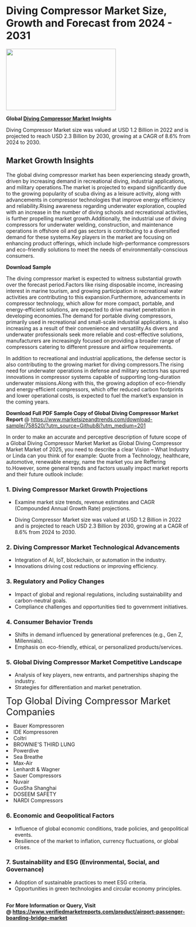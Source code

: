 <H1>Diving Compressor Market Size, Growth and Forecast from 2024 - 2031</H1><img class="aligncenter size-medium wp-image-584254" src="https://thirdeyenews.in/wp-content/uploads/2024/09/Global-Market-Research-300x168.jpeg" alt="" width="300" height="168" /><p><strong>Global&nbsp;<a href="https://www.marketsizeandtrends.com/download-sample/758520/?utm_source=Github8j?utm_medium=201">Diving Compressor Market</a> Insights</strong></p><p>Diving Compressor Market size was valued at USD 1.2 Billion in 2022 and is projected to reach USD 2.3 Billion by 2030, growing at a CAGR of 8.6% from 2024 to 2030.</p><p><h2>Market Growth Insights</h2> <p>The global diving compressor market has been experiencing steady growth, driven by increasing demand in recreational diving, industrial applications, and military operations.The market is projected to expand significantly due to the growing popularity of scuba diving as a leisure activity, along with advancements in compressor technologies that improve energy efficiency and reliability.Rising awareness regarding underwater exploration, coupled with an increase in the number of diving schools and recreational activities, is further propelling market growth.Additionally, the industrial use of diving compressors for underwater welding, construction, and maintenance operations in offshore oil and gas sectors is contributing to a diversified demand for these systems.Key players in the market are focusing on enhancing product offerings, which include high-performance compressors and eco-friendly solutions to meet the needs of environmentally-conscious consumers.</p> <p><strong>Download Sample</strong></p> <p>The diving compressor market is expected to witness substantial growth over the forecast period.Factors like rising disposable income, increasing interest in marine tourism, and growing participation in recreational water activities are contributing to this expansion.Furthermore, advancements in compressor technology, which allow for more compact, portable, and energy-efficient solutions, are expected to drive market penetration in developing economies.The demand for portable diving compressors, primarily used in recreational and small-scale industrial applications, is also increasing as a result of their convenience and versatility.As divers and underwater professionals seek more reliable and cost-effective solutions, manufacturers are increasingly focused on providing a broader range of compressors catering to different pressure and airflow requirements.</p> <p>In addition to recreational and industrial applications, the defense sector is also contributing to the growing market for diving compressors.The rising need for underwater operations in defense and military sectors has spurred innovations in compressor systems capable of supporting long-duration underwater missions.Along with this, the growing adoption of eco-friendly and energy-efficient compressors, which offer reduced carbon footprints and lower operational costs, is expected to fuel the market’s expansion in the coming years.</p> <p><span class=""><strong>Download Full PDF Sample Copy of Global Diving Compressor Market Report</strong> @ <a href="https://www.marketsizeandtrends.com/download-sample/758520/?utm_source=Github8j?utm_medium=201" target="_blank">https://www.marketsizeandtrends.com/download-sample/758520/?utm_source=Github8j?utm_medium=201</a></span></p><p>In order to make an accurate and perceptive description of future scope of a Global&nbsp;Diving Compressor Market Market as Global&nbsp;Diving Compressor Market Market of 2025, you need to describe a clear Vision &ndash; What Industry or Linda can you think of for example: Quote from a Technology, healthcare, automotive, renewable energy, name the market you are Reffering to.However, some general trends and factors usually impact market reports and their future outlook include:</p><h3>1.&nbsp;<strong>Diving Compressor Market Growth Projections</strong></h3><ul><li>Examine market size trends, revenue estimates and CAGR (Compounded Annual Growth Rate) projections.</li><li><p>Diving Compressor Market size was valued at USD 1.2 Billion in 2022 and is projected to reach USD 2.3 Billion by 2030, growing at a CAGR of 8.6% from 2024 to 2030.</p></li></ul><h3>2.&nbsp;<strong>Diving Compressor Market Technological Advancements</strong></h3><ul><li>Integration of AI, IoT, blockchain, or automation in the industry.</li><li>Innovations driving cost reductions or improving efficiency.</li></ul><h3>3.&nbsp;<strong>Regulatory and Policy Changes</strong></h3><ul><li>Impact of global and regional regulations, including sustainability and carbon-neutral goals.</li><li>Compliance challenges and opportunities tied to government initiatives.</li></ul><h3>4.&nbsp;<strong>Consumer Behavior Trends</strong></h3><ul><li>Shifts in demand influenced by generational preferences (e.g., Gen Z, Millennials).</li><li>Emphasis on eco-friendly, ethical, or personalized products/services.</li></ul><h3>5.&nbsp;<strong>Global Diving Compressor Market Competitive Landscape</strong></h3><ul><li>Analysis of key players, new entrants, and partnerships shaping the industry.</li><li>Strategies for differentiation and market penetration.</li></ul><p data-pm-slice="1 1 []"><span style="color: inherit; font-family: inherit; font-size: 25px;">Top Global Diving Compressor Market Companies</span></p><div class="" data-test-id=""><p><li>Bauer Kompressoren</li><li> IDE Kompressoren</li><li> Coltri</li><li> BROWNIE'S THIRD LUNG</li><li> Powerdive</li><li> Sea Breathe</li><li> Max-Air</li><li> Lenhardt & Wagner</li><li> Sauer Compressors</li><li> Nuvair</li><li> GuoSha Shanghai</li><li> DOSEEM SAFETY</li><li> NARDI Compressors</li></p></div><h3>6.&nbsp;<strong>Economic and Geopolitical Factors</strong></h3><ul><li>Influence of global economic conditions, trade policies, and geopolitical events.</li><li>Resilience of the market to inflation, currency fluctuations, or global crises.</li></ul><h3>7.&nbsp;<strong>Sustainability and ESG (Environmental, Social, and Governance)</strong></h3><ul><li>Adoption of sustainable practices to meet ESG criteria.</li><li>Opportunities in green technologies and circular economy principles.</li></ul><h2><strong style="font-size: 14px;">For More Information or Query, Visit @&nbsp;</strong><a style="background-color: #ffffff; font-size: 14px;" href="https://www.marketsizeandtrends.com/report/diving-compressor-market/" target="_blank">https://www.verifiedmarketreports.com/product/airport-passenger-boarding-bridge-market</a></h2>